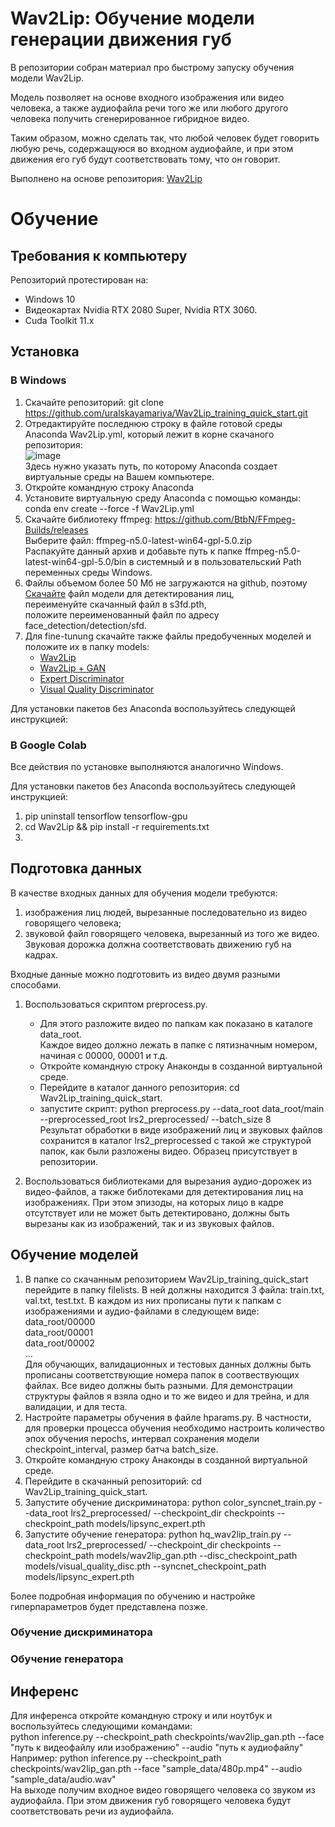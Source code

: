 # **Wav2Lip**: Обучение модели генерации движения губ

В репозитории собран материал про быстрому запуску обучения модели Wav2Lip.

Модель позволяет на основе входного изображения или видео человека, а также аудиофайла речи того же или любого другого человека получить сгенерированное гибридное видео.

Таким образом, можно сделать так, что любой человек будет говорить любую речь, содержащуюся во входном аудиофайле, и при этом движения его губ будут соответствовать тому, что он говорит.

Выполнено на основе репозитория:
[Wav2Lip](https://github.com/Rudrabha/Wav2Lip.git)

# Обучение
## Требования к компьютеру
Репозиторий протестирован на:
- Windows 10
- Видеокартах Nvidia RTX 2080 Super, Nvidia RTX 3060.
- Cuda Toolkit 11.x

## Установка
### В Windows
1. Скачайте репозиторий: git clone https://github.com/uralskayamariya/Wav2Lip_training_quick_start.git
3. Отредактируйте последнюю строку в файле готовой среды Anaconda Wav2Lip.yml, который лежит в корне скачаного репозитория:
  <br>![image](https://user-images.githubusercontent.com/86780783/180801441-460162d3-8aae-4dac-9fed-1db042315a54.png)
  <br>Здесь нужно указать путь, по которому Anaconda создает виртуальные среды на Вашем компьютере.
3. Откройте командную строку Anaconda
4. Установите виртуальную среду Anaconda с помощью команды: conda env create --force -f Wav2Lip.yml
5. Скачайте библиотеку ffmpeg: 
  https://github.com/BtbN/FFmpeg-Builds/releases
  <br>Выберите файл: ffmpeg-n5.0-latest-win64-gpl-5.0.zip
  <br>Распакуйте данный архив и добавьте путь к папке ffmpeg-n5.0-latest-win64-gpl-5.0/bin в системный и в пользовательский Path переменных среды Windows.
6. Файлы объемом более 50 Мб не загружаются на github, поэтому [Скачайте](https://www.adrianbulat.com/downloads/python-fan/s3fd-619a316812.pth) файл модели для детектирования лиц,
  <br>переименуйте скачанный файл в s3fd.pth,
  <br>положите переименованный файл по адресу face_detection/detection/sfd.
7. Для fine-tunung скачайте также файлы предобученных моделей и положите их в папку models:
    - [Wav2Lip](https://iiitaphyd-my.sharepoint.com/:u:/g/personal/radrabha_m_research_iiit_ac_in/Eb3LEzbfuKlJiR600lQWRxgBIY27JZg80f7V9jtMfbNDaQ?e=TBFBVW)
    - [Wav2Lip + GAN](https://iiitaphyd-my.sharepoint.com/:u:/g/personal/radrabha_m_research_iiit_ac_in/EdjI7bZlgApMqsVoEUUXpLsBxqXbn5z8VTmoxp55YNDcIA?e=n9ljGW)
    - [Expert Discriminator](https://iiitaphyd-my.sharepoint.com/:u:/g/personal/radrabha_m_research_iiit_ac_in/EQRvmiZg-HRAjvI6zqN9eTEBP74KefynCwPWVmF57l-AYA?e=ZRPHKP)
    - [Visual Quality Discriminator](https://iiitaphyd-my.sharepoint.com/:u:/g/personal/radrabha_m_research_iiit_ac_in/EQVqH88dTm1HjlK11eNba5gBbn15WMS0B0EZbDBttqrqkg?e=ic0ljo)

Для установки пакетов без Anaconda воспользуйтесь следующей инструкцией:


### В Google Colab
Все действия по установке выполняются аналогично Windows.

Для установки пакетов без Anaconda воспользуйтесь следующей инструкцией:
1. pip uninstall tensorflow tensorflow-gpu
2. cd Wav2Lip && pip install -r requirements.txt
3. 


## Подготовка данных
В качестве входных данных для обучения модели требуются:
1. изображения лиц людей, вырезанные последовательно из видео говорящего человека;
2. звуковой файл говорящего человека, вырезанный из того же видео.
Звуковая дорожка должна соответствовать движению губ на кадрах.

Входные данные можно подготовить из видео двумя разными способами.
1. Воспользоваться скриптом preprocess.py.
    - Для этого разложите видео по папкам как показано в каталоге data_root.
  <br>Каждое видео должно лежать в папке с пятизначным номером, начиная с 00000, 00001 и т.д.
    - Откройте командную строку Анаконды в созданной виртуальной среде.
    - Перейдите в каталог данного репозитория: cd Wav2Lip_training_quick_start.
    - запустите скрипт: python preprocess.py --data_root data_root/main --preprocessed_root lrs2_preprocessed/ --batch_size 8
  <br>Результат обработки в виде изображений лиц и звуковых файлов сохранится в каталог lrs2_preprocessed с такой же структурой папок, как были разложены видео. Образец присутствует в репозитории. 

2. Воспользоваться библиотеками для вырезания аудио-дорожек из видео-файлов, а также библотеками для детектирования лиц на изображениях. При этом эпизоды, на которых лицо в кадре отсутствует или не может быть детектировано, должны быть вырезаны как из изображений, так и из звуковых файлов.


## Обучение моделей
1. В папке со скачанным репозиторием Wav2Lip_training_quick_start перейдите в папку filelists. В ней должны находится 3 файла: train.txt, val.txt, test.txt. В каждом из них прописаны пути к папкам с изображениями и аудио-файлами в следующем виде:
<br> data_root/00000
<br> data_root/00001
<br> data_root/00002
<br>...
<br>Для обучающих, валидационных и тестовых данных должны быть прописаны соответствующие номера папок в соотвествующих файлах. Все видео должны быть разными. Для демонстрации структуры файлов я взяла одно и то же видео и для трейна, и для валидации, и для теста.
2. Настройте параметры обучения в файле hparams.py. В частности, для проверки процесса обучения необходимо настроить количество эпох обучения nepochs, интервал сохранения модели checkpoint_interval, размер батча batch_size.
3. Откройте командную строку Анаконды в созданной виртуальной среде.
4. Перейдите в скачанный репозиторий: cd Wav2Lip_training_quick_start.
5. Запустите обучение дискриминатора: python color_syncnet_train.py --data_root lrs2_preprocessed/ --checkpoint_dir checkpoints --checkpoint_path models/lipsync_expert.pth
6. Запустите обучение генератора: python hq_wav2lip_train.py --data_root lrs2_preprocessed/ --checkpoint_dir checkpoints --checkpoint_path models/wav2lip_gan.pth --disc_checkpoint_path models/visual_quality_disc.pth --syncnet_checkpoint_path models/lipsync_expert.pth


Более подробная информация по обучению и настройке гиперпараметров будет представлена позже.

### Обучение дискриминатора

### Обучение генератора

## Инференс
Для инференса откройте командную строку и или ноутбук и воспользуйтесь следующими командами:
<br>python inference.py --checkpoint_path checkpoints/wav2lip_gan.pth --face "путь к видеофайлу или изображению" --audio "путь к аудиофайлу"
<br>Например: python inference.py --checkpoint_path checkpoints/wav2lip_gan.pth --face "sample_data/480p.mp4" --audio "sample_data/audio.wav"
<br>На выходе получим входное видео говорящего человека со звуком из аудиофайла. При этом движения губ говорящего человека будут соответствовать речи из аудиофайла.
